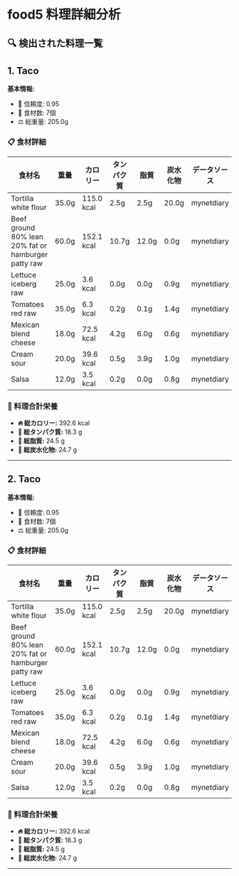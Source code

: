 # food5 料理詳細分析

## 🔍 検出された料理一覧

## 1. Taco

**基本情報:**
- 🎯 信頼度: 0.95
- 🥕 食材数: 7個
- ⚖️ 総重量: 205.0g

### 📋 食材詳細

| 食材名 | 重量 | カロリー | タンパク質 | 脂質 | 炭水化物 | データソース |
|--------|------|----------|------------|------|----------|--------------|
| Tortilla white flour | 35.0g | 115.0 kcal | 2.5g | 2.5g | 20.0g | mynetdiary |
| Beef ground 80% lean 20% fat or hamburger patty raw | 60.0g | 152.1 kcal | 10.7g | 12.0g | 0.0g | mynetdiary |
| Lettuce iceberg raw | 25.0g | 3.6 kcal | 0.0g | 0.0g | 0.9g | mynetdiary |
| Tomatoes red raw | 35.0g | 6.3 kcal | 0.2g | 0.1g | 1.4g | mynetdiary |
| Mexican blend cheese | 18.0g | 72.5 kcal | 4.2g | 6.0g | 0.6g | mynetdiary |
| Cream sour | 20.0g | 39.6 kcal | 0.5g | 3.9g | 1.0g | mynetdiary |
| Salsa | 12.0g | 3.5 kcal | 0.2g | 0.0g | 0.8g | mynetdiary |

### 🔢 料理合計栄養

- **🔥 総カロリー:** 392.6 kcal
- **🥩 総タンパク質:** 18.3 g
- **🧈 総脂質:** 24.5 g
- **🍞 総炭水化物:** 24.7 g

---

## 2. Taco

**基本情報:**
- 🎯 信頼度: 0.95
- 🥕 食材数: 7個
- ⚖️ 総重量: 205.0g

### 📋 食材詳細

| 食材名 | 重量 | カロリー | タンパク質 | 脂質 | 炭水化物 | データソース |
|--------|------|----------|------------|------|----------|--------------|
| Tortilla white flour | 35.0g | 115.0 kcal | 2.5g | 2.5g | 20.0g | mynetdiary |
| Beef ground 80% lean 20% fat or hamburger patty raw | 60.0g | 152.1 kcal | 10.7g | 12.0g | 0.0g | mynetdiary |
| Lettuce iceberg raw | 25.0g | 3.6 kcal | 0.0g | 0.0g | 0.9g | mynetdiary |
| Tomatoes red raw | 35.0g | 6.3 kcal | 0.2g | 0.1g | 1.4g | mynetdiary |
| Mexican blend cheese | 18.0g | 72.5 kcal | 4.2g | 6.0g | 0.6g | mynetdiary |
| Cream sour | 20.0g | 39.6 kcal | 0.5g | 3.9g | 1.0g | mynetdiary |
| Salsa | 12.0g | 3.5 kcal | 0.2g | 0.0g | 0.8g | mynetdiary |

### 🔢 料理合計栄養

- **🔥 総カロリー:** 392.6 kcal
- **🥩 総タンパク質:** 18.3 g
- **🧈 総脂質:** 24.5 g
- **🍞 総炭水化物:** 24.7 g

---

